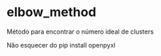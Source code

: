 # elbow_method
 Método para encontrar o número ideal de clusters

 Não esquecer do pip install openpyxl